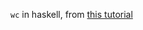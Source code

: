`wc` in haskell, from [this tutorial](https://rlgomes.github.io/work/haskell/2011/11/13/13.00-Writing-wc-command-line-tool-in-Haskell.html)
